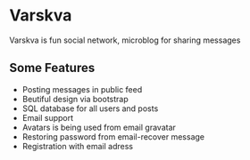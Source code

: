 # Varskva

Varskva is fun social network, microblog for sharing messages

## Some Features

- Posting messages in public feed
- Beutiful design via bootstrap
- SQL database for all users and posts
- Email support
- Avatars is being used from email gravatar
- Restoring password from email-recover message
- Registration with email adress
